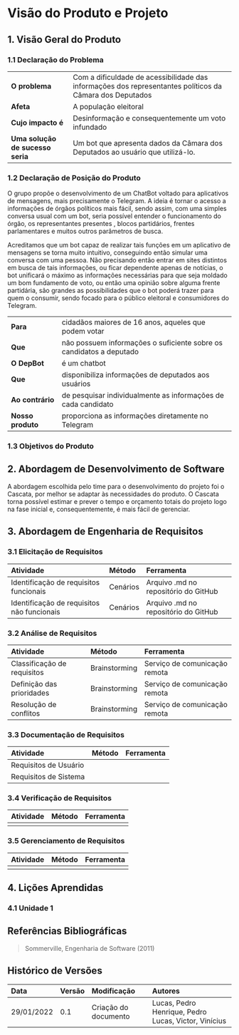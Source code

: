 # Visão do Produto e Projeto

## 1. Visão Geral do Produto

### 1.1 Declaração do Problema
| | |
|:-|:-|
|**O problema**|Com a dificuldade de acessibilidade das informações dos representantes políticos da Câmara dos Deputados|
|**Afeta**|A população eleitoral|
|**Cujo impacto é**|Desinformação e consequentemente um voto infundado|
|**Uma solução de sucesso seria**|Um bot que apresenta dados da Câmara dos Deputados ao usuário que utilizá-lo.|

### 1.2 Declaração de Posição do Produto

O grupo propõe o desenvolvimento de um ChatBot voltado para aplicativos de mensagens, mais precisamente o Telegram. A ideia é tornar o acesso a informações de órgãos políticos mais fácil, sendo assim, com uma simples conversa usual com um bot, seria possível entender o funcionamento do órgão, os representantes presentes , blocos partidários, frentes parlamentares e muitos outros parâmetros de busca.

Acreditamos que um bot capaz de realizar tais funções em um aplicativo de mensagens se torna muito intuitivo, conseguindo então simular uma conversa com uma pessoa. Não precisando então entrar em sites distintos em busca de tais informações, ou ficar dependente apenas de notícias, o bot unificará o máximo as informações necessárias para que seja moldado um bom fundamento de voto, ou então uma opinião sobre alguma frente partidária, são grandes as possibilidades que o bot poderá trazer para quem o consumir, sendo focado para o público eleitoral e consumidores do Telegram.

| | |
|:-|:-|
|**Para**|cidadãos maiores de 16 anos, aqueles que podem votar|
|**Que**|não possuem informações o suficiente sobre os candidatos a deputado|
|**O DepBot**|é um chatbot|
|**Que**|disponibiliza informações de deputados aos usuários|
|**Ao contrário**|de pesquisar individualmente as informações de cada candidato|
|**Nosso produto**|proporciona as informações diretamente no Telegram|

### 1.3 Objetivos do Produto

## 2. Abordagem de Desenvolvimento de Software

A abordagem escolhida pelo time para o desenvolvimento do projeto foi o Cascata, por melhor se adaptar às necessidades do produto. O Cascata torna possível estimar e prever o tempo e orçamento totais do projeto logo na fase inicial e, consequentemente, é mais fácil de gerenciar.

## 3. Abordagem de Engenharia de Requisitos

### 3.1 Elicitação de Requisitos

|Atividade|Método|Ferramenta|
|:--------|:-----|:---------|
|Identificação de requisitos funcionais|Cenários|Arquivo .md no repositório do GitHub|
|Identificação de requisitos não funcionais|Cenários|Arquivo .md no repositório do GitHub|

### 3.2 Análise de Requisitos

|Atividade|Método|Ferramenta|
|:--------|:-----|:---------|
|Classificação de requisitos|Brainstorming|Serviço de comunicação remota|
|Definição das prioridades|Brainstorming|Serviço de comunicação remota|
|Resolução de conflitos|Brainstorming|Serviço de comunicação remota|

### 3.3 Documentação de Requisitos

|Atividade|Método|Ferramenta|
|:--------|:-----|:---------|
|Requisitos de Usuário|||
|Requisitos de Sistema|||

### 3.4 Verificação de Requisitos

|Atividade|Método|Ferramenta|
|:--------|:-----|:---------|
||||

### 3.5 Gerenciamento de Requisitos

|Atividade|Método|Ferramenta|
|:--------|:-----|:---------|
||||

## 4. Lições Aprendidas

### 4.1 Unidade 1

## Referências Bibliográficas

> Sommerville, Engenharia de Software (2011)

## Histórico de Versões
|Data|Versão|Modificação|Autores|
|:---|:-----|:----------|:------|
|29/01/2022|0.1|Criação do documento|Lucas, Pedro Henrique, Pedro Lucas, Victor, Vinícius|
